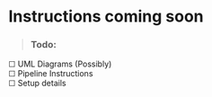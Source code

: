 # Instructions coming soon

> ### Todo:  
☐ UML Diagrams (Possibly)  
☐ Pipeline Instructions  
☐ Setup details
